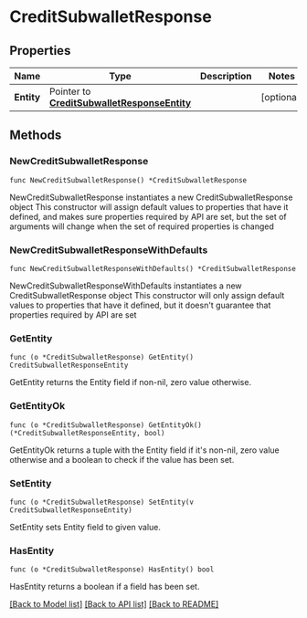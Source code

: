 # CreditSubwalletResponse

## Properties

Name | Type | Description | Notes
------------ | ------------- | ------------- | -------------
**Entity** | Pointer to [**CreditSubwalletResponseEntity**](CreditSubwalletResponseEntity.md) |  | [optional] 

## Methods

### NewCreditSubwalletResponse

`func NewCreditSubwalletResponse() *CreditSubwalletResponse`

NewCreditSubwalletResponse instantiates a new CreditSubwalletResponse object
This constructor will assign default values to properties that have it defined,
and makes sure properties required by API are set, but the set of arguments
will change when the set of required properties is changed

### NewCreditSubwalletResponseWithDefaults

`func NewCreditSubwalletResponseWithDefaults() *CreditSubwalletResponse`

NewCreditSubwalletResponseWithDefaults instantiates a new CreditSubwalletResponse object
This constructor will only assign default values to properties that have it defined,
but it doesn't guarantee that properties required by API are set

### GetEntity

`func (o *CreditSubwalletResponse) GetEntity() CreditSubwalletResponseEntity`

GetEntity returns the Entity field if non-nil, zero value otherwise.

### GetEntityOk

`func (o *CreditSubwalletResponse) GetEntityOk() (*CreditSubwalletResponseEntity, bool)`

GetEntityOk returns a tuple with the Entity field if it's non-nil, zero value otherwise
and a boolean to check if the value has been set.

### SetEntity

`func (o *CreditSubwalletResponse) SetEntity(v CreditSubwalletResponseEntity)`

SetEntity sets Entity field to given value.

### HasEntity

`func (o *CreditSubwalletResponse) HasEntity() bool`

HasEntity returns a boolean if a field has been set.


[[Back to Model list]](../README.md#documentation-for-models) [[Back to API list]](../README.md#documentation-for-api-endpoints) [[Back to README]](../README.md)


